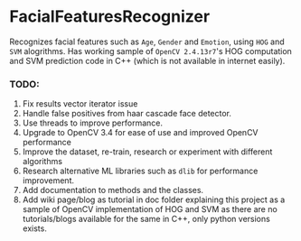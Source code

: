 # FacialFeaturesRecognizer
Recognizes facial features such as `Age`, `Gender` and `Emotion`, using `HOG` and `SVM` alogrithms. Has working sample of `OpenCV 2.4.13r7`'s HOG computation and SVM prediction code in C++ (which is not available in internet easily).

### TODO: 
1. Fix results vector iterator issue
2. Handle false positives from haar cascade face detector.
3. Use threads to improve performance.
4. Upgrade to OpenCV 3.4 for ease of use and improved OpenCV performance
5. Improve the dataset, re-train, research or experiment with different algorithms
6. Research alternative ML libraries such as `dlib` for performance improvement.
7. Add documentation to methods and the classes.
8. Add wiki page/blog as tutorial in doc folder explaining this project as a sample of OpenCV implementation of HOG and SVM as there are no tutorials/blogs available for the same in C++, only python versions exists.
